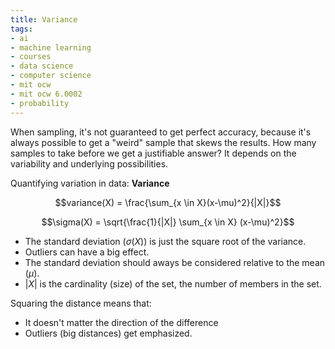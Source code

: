 ```yaml
---
title: Variance
tags:
- ai
- machine learning
- courses
- data science
- computer science
- mit ocw
- mit ocw 6.0002
- probability
---
```


When sampling, it's not guaranteed to get perfect accuracy, because it's always possible to get a "weird" sample that skews the results. How many samples to take before we get a justifiable answer? It depends on the variability and underlying possibilities.

Quantifying variation in data: **Variance**

$$variance(X) = \frac{\sum_{x \in X}(x-\mu)^2}{|X|}$$

$$\sigma(X) = \sqrt{\frac{1}{|X|} \sum_{x \in X} (x-\mu)^2}$$

- The standard deviation ($\sigma(X)$) is just the square root of the variance.
- Outliers can have a big effect.
- The standard deviation should aways be considered relative to the mean ($\mu$).
- $|X|$ is the cardinality (size) of the set, the number of members in the set.

Squaring the distance means that:
- It doesn't matter the direction of the difference
- Outliers (big distances) get emphasized.